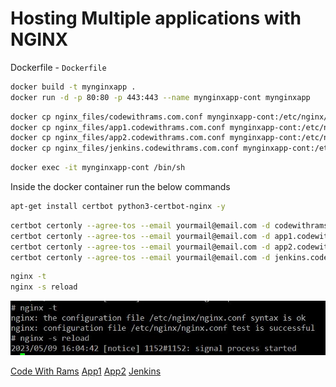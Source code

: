 # Hosting Multiple applications with NGINX

Dockerfile - `Dockerfile`
```bash
docker build -t mynginxapp .
docker run -d -p 80:80 -p 443:443 --name mynginxapp-cont mynginxapp
```

```bash
docker cp nginx_files/codewithrams.com.conf mynginxapp-cont:/etc/nginx/conf.d/
docker cp nginx_files/app1.codewithrams.com.conf mynginxapp-cont:/etc/nginx/conf.d/
docker cp nginx_files/app2.codewithrams.com.conf mynginxapp-cont:/etc/nginx/conf.d/
docker cp nginx_files/jenkins.codewithrams.com.conf mynginxapp-cont:/etc/nginx/conf.d/
```

```bash
docker exec -it mynginxapp-cont /bin/sh
```
Inside the docker container run the below commands

```bash
apt-get install certbot python3-certbot-nginx -y
```

```bash
certbot certonly --agree-tos --email yourmail@email.com -d codewithrams.com
certbot certonly --agree-tos --email yourmail@email.com -d app1.codewithrams.com
certbot certonly --agree-tos --email yourmail@email.com -d app2.codewithrams.com
certbot certonly --agree-tos --email yourmail@email.com -d jenkins.codewithrams.com
```

```bash
nginx -t
nginx -s reload
```
![App Screenshot](./img/nginx-t.JPG)

[Code With Rams](https://codewithrams.com)
[App1](https://app1.codewithrams.com 
"App1-CodeWithRams")
[App2](https://app2.codewithrams.com 
"App2-CodeWithRams")
[Jenkins](https://jenkins.codewithrams.com 
"Jenkins-CodeWithRams")